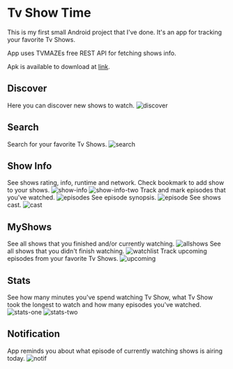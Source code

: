 # Tv Show Time

This is my first small Android project that I've done.
It's an app for tracking your favorite Tv Shows.

App uses TVMAZEs free REST API for fetching shows info.

Apk is available to download at [link](https://mega.nz/#!nQdCyYqS!RCbsrdmAdh7ebTnE7JDfuI284ugvVt4Kbk_3JY7-SyA).

## Discover

Here you can discover new shows to watch.
![discover](https://github.com/MirzaBegunic/TvShowTime/blob/master/Screenshots/discover.png)

## Search 

Search for your favorite Tv Shows.
![search](https://github.com/MirzaBegunic/TvShowTime/blob/master/Screenshots/search.png)

## Show Info

See shows rating, info, runtime and network.
Check bookmark to add show to your shows.
![show-info](https://github.com/MirzaBegunic/TvShowTime/blob/master/Screenshots/showinfoone.png)
![show-info-two](https://github.com/MirzaBegunic/TvShowTime/blob/master/Screenshots/showinfotwo.png)
Track and mark episodes that you've watched.
![episodes](https://github.com/MirzaBegunic/TvShowTime/blob/master/Screenshots/showinfoepisodes.png)
See episode synopsis.
![episode](https://github.com/MirzaBegunic/TvShowTime/blob/master/Screenshots/showepisodeinfo.png)
See shows cast.
![cast](https://github.com/MirzaBegunic/TvShowTime/blob/master/Screenshots/showinfocast.png)


## MyShows

See all shows that you finished and/or currently watching.
![allshows](https://github.com/MirzaBegunic/TvShowTime/blob/master/Screenshots/allshows.png)
See all shows that you didn't finish watching.
![watchlist](https://github.com/MirzaBegunic/TvShowTime/blob/master/Screenshots/watchnext.png)
Track upcoming episodes from your favorite Tv Shows.
![upcoming](https://github.com/MirzaBegunic/TvShowTime/blob/master/Screenshots/upcoming.png)

## Stats

See how many minutes you've spend watching Tv Show, what Tv Show took the longest to watch and how many episodes you've watched.
![stats-one](https://github.com/MirzaBegunic/TvShowTime/blob/master/Screenshots/showstatone.png)
![stats-two](https://github.com/MirzaBegunic/TvShowTime/blob/master/Screenshots/showstattwo.png)

## Notification

App reminds you about what episode of currently watching shows is airing today.
![notif](https://github.com/MirzaBegunic/TvShowTime/blob/master/Screenshots/shownotification.png)
